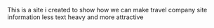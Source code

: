 This is a site i created to show how we can make travel company site information less text heavy and more attractive
